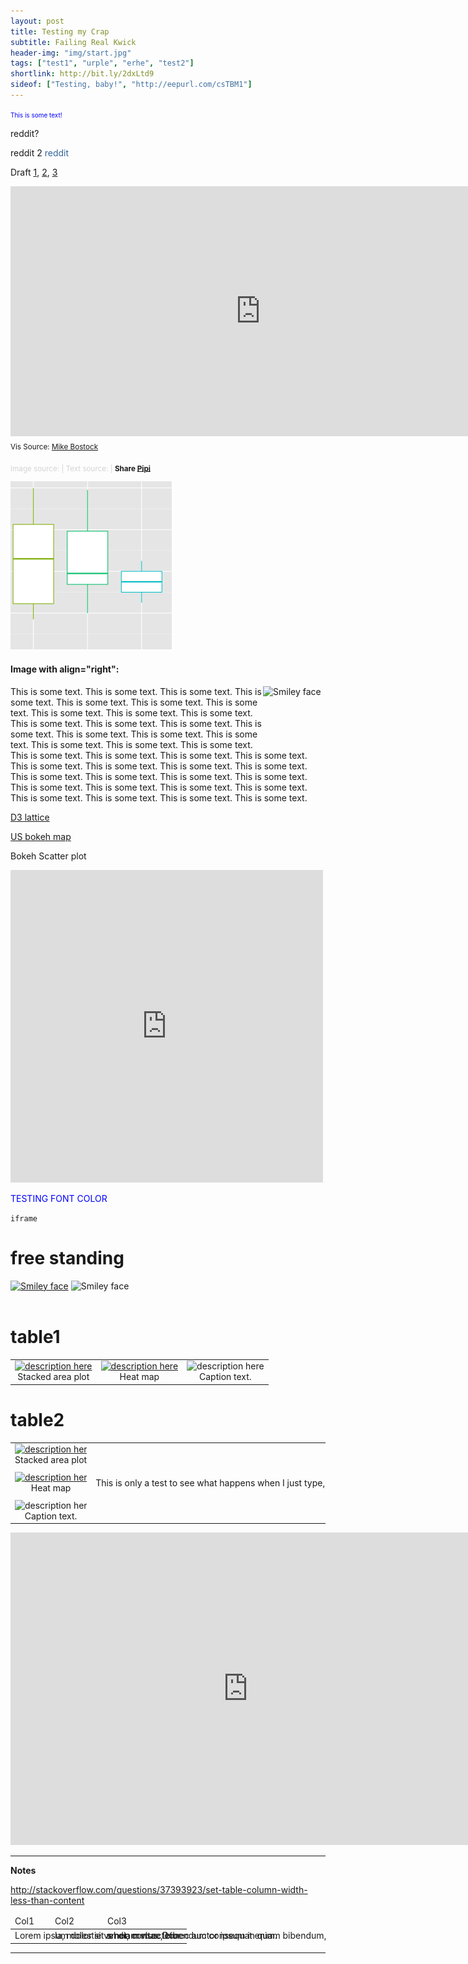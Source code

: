 ```yaml
---
layout: post
title: Testing my Crap
subtitle: Failing Real Kwick
header-img: "img/start.jpg"
tags: ["test1", "urple", "erhe", "test2"]
shortlink: http://bit.ly/2dxLtd9
sideof: ["Testing, baby!", "http://eepurl.com/csTBM1"]
---
```


<p><font size="1" color="blue">This is some text!</font></p>

reddit?
<script type="text/javascript" src="//www.reddit.com/buttonlite.js?i=0">reddit</script>

reddit 2
<a style="color: #369; text-decoration: none;" href="https://www.reddit.com/submit?url=http%3A%2F%2Fendlesspint.com%2Ftesting%2F&amp;title=Testing%20my%20Crap" target="_none">reddit</a>

Draft [1](2016-10-03-ggg-brook-fight-week-tweets), 
[2](2017-01-03-nfl-expert-picks-football-prediction-drafts-2016), 
[3](/gallery/2016/boxing/ggg-brook/gggbrook_sankey.html)

<iframe src="http://endlesspint.com/gallery/2016/football-picks/wk09_treemap.html" width="800" height="400" marginwidth="0" marginheight="0" scrolling="no" frameBorder="0"></iframe>
<sub>Vis Source: <a href="https://bl.ocks.org/mbostock/4063582" target="_blank">Mike Bostock</a></sub>


<sub><font color="lightgrey">Image source: <a href="" target="_blank"></a> | Text source: <a href="" target="_blank"></a> | </font><b>Share <a href="https://twitter.com/intent/tweet?text=pic.twitter.com/QmmXvmB4qv preseason data models edge in-season expert panel&url=http://bit.ly/2dvCw05&via=endlesspint8&hashtags=nflpicks,bulletgraph" target="_blank" title="Share on Twitter">Pipi</a></b></sub>

![alt text](/gallery/2016/cb/cb_bxplt.PNG "test")

<h4>Image with align="right":</h4>
<p>This is some text. <img src="http://endlesspint.com/gallery/2016/cb/cb_bxplt.PNG" alt="Smiley face" width="100" height="100" align="right"> This is some text. This is some text. This is some text. This is some text. This is some text. This is some text. This is some text. This is some text. This is some text. This is some text. This is some text. This is some text. This is some text. This is some text. This is some text. This is some text. This is some text. This is some text. This is some text. This is some text. This is some text. This is some text. This is some text. This is some text. This is some text. This is some text. This is some text. This is some text. This is some text. This is some text. This is some text. This is some text. This is some text. This is some text. This is some text. This is some text. This is some text. This is some text. This is some text.</p>

[D3 lattice](lattice.html)

[US bokeh map](choropleth.html)


Bokeh Scatter plot
<iframe src="http://endlesspint.com/gallery/2016/football-picks/sup_ats_simple.html" width="500" height="500" marginwidth="0" marginheight="0" scrolling="no" frameBorder="0"></iframe>


<p><font color="blue"> TESTING FONT COLOR </font></p>

`iframe`

# free standing

<a href="/gallery/wbc_2016">
<img src="/gallery/2016/wbc_country_win_per.png" alt="Smiley face" height="200" width="200"></a> <img src="/gallery/2016/wbc_heatmap_us_medals2_white.png" alt="Smiley face" height="200" width="200"> 
<br />
<br />

# table1

<table width="600" border="0" cellpadding="0">

<tr>

<td align="center" valign="center">
<a href="/gallery/wbc_2016">
<img src="/gallery/2016/wbc_country_win_per.png" alt="description here" height="200" width="200"/>
</a>
<br />
Stacked area plot
</td>

<td align="center" valign="center">
<a href="/gallery/2016/wbc_heatmap_us_medals2_white.png">
<img src="/gallery/2016/wbc_heatmap_us_medals2_white.png" alt="description here" height="200" width="200"/>
</a>
<br />
Heat map
</td>

<td align="center" valign="center">
<img src="/gallery/2016/wbc_heatmap_entries.png" alt="description here" height="200" width="200"/>
<br />
Caption text.
</td>

</tr>

</table>

# table2

<table width="600" border="0" cellpadding="0">
  <col width="200">
  <col width="400">

<tr>

<td align="center" valign="center">
<a href="/gallery/wbc_2016">
<img src="/gallery/2016/wbc_country_win_per.png" alt="description here" height="200" width="200"/>
</a>
<br />
Stacked area plot
</td>

</tr>
<tr>

<td align="center" valign="center">
<a href="/gallery/2016/wbc_heatmap_us_medals2_white.png">
<img src="/gallery/2016/wbc_heatmap_us_medals2_white.png" alt="description here" height="200" width="200"/>
</a>
<br />
Heat map
</td>

<td>
<p> This is only a test to see what happens when I just type, type, away... This is only a test to see what happens when I just type, type, away... This is only a test to see what happens when I just type, type, away... This is only a test to see what happens when I just type, type, away... This is only a test to see what happens when I just type, type, away... 
</p>
</td>

</tr>
<tr>

<td align="center" valign="center">
<img src="/gallery/2016/wbc_heatmap_entries.png" alt="description here" height="200" width="200"/>
<br />
Caption text.
</td>

</tr>

</table>

<iframe src="https://docs.google.com/forms/d/e/1FAIpQLScR5NOt9RpcmirlJTV4VN5-pVA37j9YV7ikK61kmRPtDJdSKg/viewform?embedded=true" width="760" height="500" frameborder="0" marginheight="0" marginwidth="0">Loading...</iframe>

--- 

**Notes**

http://stackoverflow.com/questions/37393923/set-table-column-width-less-than-content

<html>
    <head>
        <style type="text/css">
            .col1 {width: 50px;max-width:50px;min-width: 50px;}
            .col2 {width: 70px;max-width: 70px;min-width: 70px;}
            .col3 {width: 120px;max-width: 120px;min-width: 120px;}
            table{table-layout:fixed;}  
            td, th {
                border:1px solid red
                overflow: hidden;
                white-space: nowrap;
            }
    </style>
    </head>
    <body>
      <table >
        <thead>
          <tr>
            <td class="col1">Col1</td>
            <td class="col2">Col2</td>
            <td class="col3">Col3</td>
          </tr>
        </thead>
        <tbody>
            <tr>
                <td class="col1">Lorem ipsum dolor sit amet, consectetur </td>
                <td class="col2">la, molestie vel diam vitae, bibendum consequat enim. </td>
                <td class="col3">s non metus. Donec auctor ipsum in quam bibendum, sit a</td>
            </tr>
        </tbody>
      </table>
    </body>
</html>

---
